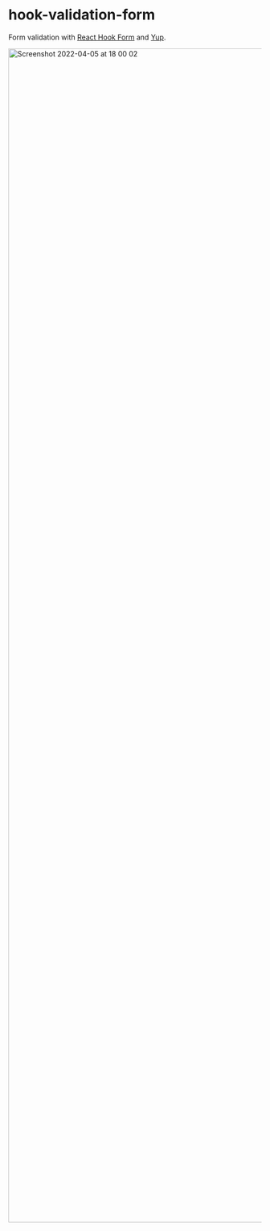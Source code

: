 # hook-validation-form

Form validation with [React Hook Form](https://react-hook-form.com/) and [Yup](https://www.npmjs.com/package/yup).

<img width="2330" alt="Screenshot 2022-04-05 at 18 00 02" src="https://user-images.githubusercontent.com/26605247/161809607-3f31b803-8ad0-4eb3-b524-613752b91f02.png">
